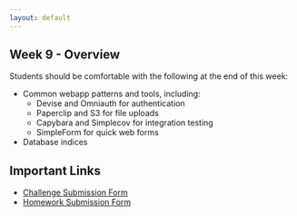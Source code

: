 ```yaml
---
layout: default
---
```


## Week 9 - Overview

Students should be comfortable with the following at the end of this week:

* Common webapp patterns and tools, including:
  * Devise and Omniauth for authentication
  * Paperclip and S3 for file uploads
  * Capybara and Simplecov for integration testing
  * SimpleForm for quick web forms
* Database indices

## Important Links

* [Challenge Submission Form](http://goo.gl/forms/fpcxQCtEqs)
* [Homework Submission Form](https://docs.google.com/forms/d/1lddv00AYx4z9ugJBYv1v2RG_JuMUpWEYPYjQGdCVdgQ/viewform?c=0&w=1)

 <!--
## Monday

#### Lecture

* [Ruby Challenge]()
* Project Review

* Massive Seeds
* Database Indices
* Foreign Key Constraints
* Get blocks of records from a database

#### Reading

*

#### Assignment

* Improve efficiency of an application with MASSIVE seeds

## Tuesday

#### Lecture

* [Ruby Challenge]()
* Assignment Review

* Delayed Job
* Active Job
* Email again

#### Reading

*

#### Assignment

* Send e-mail report on MASSIVE data set

## Wednesday

#### Lecture

* [Ruby Challenge]()
* Assignment Review

* Paperclip
* S3

#### Reading

*

#### Assignment

* Keep reports around to be resent later.

## Thursday

* Devise and Omniauth (Michael)
* Capybara (Thomas and Chris)
* [SimpleForm](https://github.com/plataformatec/simple_form)

#### Lecture

* [Ruby Challenge]()
* Assignment Review

*
